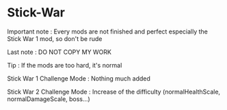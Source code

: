# Stick-War

Important note : Every mods are not finished and perfect especially the Stick War 1 mod, so don't be rude

Last note : DO NOT COPY MY WORK

Tip : If the mods are too hard, it's normal

Stick War 1 Challenge Mode : Nothing much added

Stick War 2 Challenge Mode : Increase of the difficulty (normalHealthScale, normalDamageScale, boss...)
